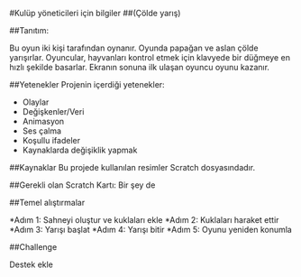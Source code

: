 #Kulüp yöneticileri için bilgiler
##(Çölde yarış)

##Tanıtım:

Bu oyun iki kişi tarafından oynanır. Oyunda papağan ve aslan çölde yarışırlar. Oyuncular, hayvanları kontrol etmek için klavyede bir düğmeye en hızlı şekilde basarlar. Ekranın sonuna ilk ulaşan oyuncu oyunu kazanır.

##Yetenekler
Projenin içerdiği yetenekler: 
* Olaylar
* Değişkenler/Veri
* Animasyon
* Ses çalma
* Koşullu ifadeler
* Kaynaklarda değişiklik yapmak

##Kaynaklar
Bu projede kullanılan resimler Scratch dosyasındadır.



##Gerekli olan Scratch Kartı:
Bir şey de

##Temel alıştırmalar

*Adım 1: Sahneyi oluştur ve kuklaları ekle
*Adım 2: Kuklaları haraket ettir
*Adım 3: Yarışı başlat
*Adım 4: Yarışı bitir
*Adım 5: Oyunu yeniden konumla

##Challenge 

Destek ekle
